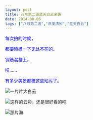 ```yaml
---
layout: post
title: 八月第二波蓝天白云来袭
date: 2014-08-06
tags: ["八月第二波","燕美清照","蓝天白云"]
---
```


<!-- build time:Sat Jun 23 2018 12:05:15 GMT+0800 (中国标准时间) -->

<span style="color:#00f">每次拍的时候，</span>

<span style="color:#00f">都要愤懑一下无处不在的、</span>

<span style="color:#00f">钢筋混凝土，</span>

<span style="color:#00f">哎......</span>

<span style="color:#00f">有多少美景都被这些玷污了。</span>

![一片片大白云](http://ww4.sinaimg.cn/large/4eed32f2jw1ej2lopbc42j21kw0w07by.jpg "一片片大白云")

![这样的云彩，还是很好看的吧](http://ww4.sinaimg.cn/large/4eed32f2jw1ej2lozt7ofj21kw0w07g7.jpg "这样的云彩，还是很好看的吧")

![那片海](http://ww1.sinaimg.cn/large/4eed32f2jw1ej2lp4rpcyj21kw0r90z5.jpg "那片海")
<!-- rebuild by neat -->